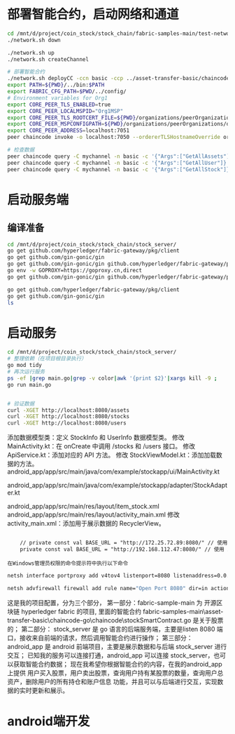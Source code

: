  # 部署智能合约，启动网络和通道
 ```sh
 cd /mnt/d/project/coin_stock/stock_chain/fabric-samples-main/test-network
./network.sh down

./network.sh up
./network.sh createChannel

# 部署智能合约
./network.sh deployCC -ccn basic -ccp ../asset-transfer-basic/chaincode-go -ccl go
export PATH=${PWD}/../bin:$PATH
export FABRIC_CFG_PATH=$PWD/../config/
# Environment variables for Org1
export CORE_PEER_TLS_ENABLED=true
export CORE_PEER_LOCALMSPID="Org1MSP"
export CORE_PEER_TLS_ROOTCERT_FILE=${PWD}/organizations/peerOrganizations/org1.example.com/peers/peer0.org1.example.com/tls/ca.crt
export CORE_PEER_MSPCONFIGPATH=${PWD}/organizations/peerOrganizations/org1.example.com/users/Admin@org1.example.com/msp
export CORE_PEER_ADDRESS=localhost:7051
peer chaincode invoke -o localhost:7050 --ordererTLSHostnameOverride orderer.example.com --tls --cafile ${PWD}/organizations/ordererOrganizations/example.com/orderers/orderer.example.com/msp/tlscacerts/tlsca.example.com-cert.pem -C mychannel -n basic --peerAddresses localhost:7051 --tlsRootCertFiles ${PWD}/organizations/peerOrganizations/org1.example.com/peers/peer0.org1.example.com/tls/ca.crt --peerAddresses localhost:9051 --tlsRootCertFiles ${PWD}/organizations/peerOrganizations/org2.example.com/peers/peer0.org2.example.com/tls/ca.crt -c '{"function":"InitLedger","Args":[]}'

# 检查数据
peer chaincode query -C mychannel -n basic -c '{"Args":["GetAllAssets"]}'
peer chaincode query -C mychannel -n basic -c '{"Args":["GetAllUser"]}'
peer chaincode query -C mychannel -n basic -c '{"Args":["GetAllStock"]}'
```

# 启动服务端

## 编译准备
```sh 
cd /mnt/d/project/coin_stock/stock_chain/stock_server/
go get github.com/hyperledger/fabric-gateway/pkg/client
go get github.com/gin-gonic/gin
go get github.com/gin-gonic/gin github.com/hyperledger/fabric-gateway/pkg/client github.com/hyperledger/fabric-gateway/pkg/identity google.golang.org/grpc google.golang.org/grpc/credentials
go env -w GOPROXY=https://goproxy.cn,direct
go get github.com/gin-gonic/gin github.com/hyperledger/fabric-gateway/pkg/client github.com/hyperledger/fabric-gateway/pkg/identity google.golang.org/grpc google.golang.org/grpc/credentials

go get github.com/hyperledger/fabric-gateway/pkg/client
go get github.com/gin-gonic/gin
ls
```
# 启动服务
```sh
cd /mnt/d/project/coin_stock/stock_chain/stock_server/
# 整理依赖（在项目根目录执行）
go mod tidy
# 再次运行服务
ps -ef |grep main.go|grep -v color|awk '{print $2}'|xargs kill -9 ;
go run main.go


# 验证数据
curl -XGET http://localhost:8080/assets
curl -XGET http://localhost:8080/stocks
curl -XGET http://localhost:8080/users
```

添加数据模型类：定义 StockInfo 和 UserInfo 数据模型类。
修改 MainActivity.kt：在 onCreate 中调用 /stocks 和 /users 接口。
修改 ApiService.kt：添加对应的 API 方法。
修改 StockViewModel.kt：添加加载数据的方法。
android_app/app/src/main/java/com/example/stockapp/ui/MainActivity.kt

android_app/app/src/main/java/com/example/stockapp/adapter/StockAdapter.kt

android_app/app/src/main/res/layout/item_stock.xml
android_app/app/src/main/res/layout/activity_main.xml
修改 activity_main.xml：添加用于展示数据的 RecyclerView。

```xml

    // private const val BASE_URL = "http://172.25.72.89:8080/" // 使用 Android 模拟器访问本机  这是 linux 虚拟机 里的ip
    private const val BASE_URL = "http://192.168.112.47:8080/" // 使用 Android 模拟器访问本机  这是windows 的ip
```

`在Windows管理员权限的命令提示符中执行以下命令`
```cmd
netsh interface portproxy add v4tov4 listenport=8080 listenaddress=0.0.0.0 connectport=8080 connectaddress=172.25.72.89

netsh advfirewall firewall add rule name="Open Port 8080" dir=in action=allow protocol=TCP localport=8080
```

这是我的项目配置，分为三个部分，
    第一部分：fabric-sample-main 为 开源区块链 hyperledger fabric 的项目, 里面的智能合约  fabric-samples-main\asset-transfer-basic\chaincode-go\chaincode\stockSmartContract.go 是关于股票的；
    第二部分： stock_server 是 go 语言的后端服务端，主要是listen 8080 端口，接收来自前端的请求，然后调用智能合约进行操作；
    第三部分： android_app 是 android 前端项目，主要是展示数据和与后端 stock_server 进行交互；
已知我的服务可以连接打通，android_app 可以连接 stock_server，也可以获取智能合约数据； 现在我希望你根据智能合约的内容，在我的android_app 上提供 用户买入股票，用户卖出股票，查询用户持有某股票的数量，查询用户总资产，删除用户的所有持仓和账户信息 功能，并且可以与后端进行交互，实现数据的实时更新和展示。

# android端开发
